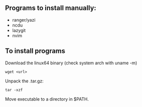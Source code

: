 ## Programs to install manually:
- ranger/yazi
- ncdu
- lazygit
- nvim

## To install programs

Download the linux64 binary (check system arch with uname -m)
```
wget <url>
```

Unpack the .tar.gz:
```
tar -xzf
```

Move executable to a directory in $PATH.
